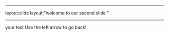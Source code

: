 _ _ _ 
layout:slide
layout:"welcome to our second slide " 
_ _ _ 
your text
Use the left arrow to go back!
